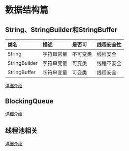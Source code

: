 # 数据结构篇

## String、StringBuilder和StringBuffer
|  类名|  描述|  是否可|  线程安全性|
|:----         |:----    |:----    |:---- |
|String        |字符串常量 | 不可变类  | 线程安全   |
|StringBuilder |字符串变量 | 可变类   |  线程不安全 |
|StringBuffer  |字符串变量 | 可变类   |  线程安全 |

[详细介绍](stringbuilderandstringbuffer.md)

## BlockingQueue
[详细介绍](blockingqueueanddeque.md)

## 线程池相关
[详细介绍](4-threadpool.md)